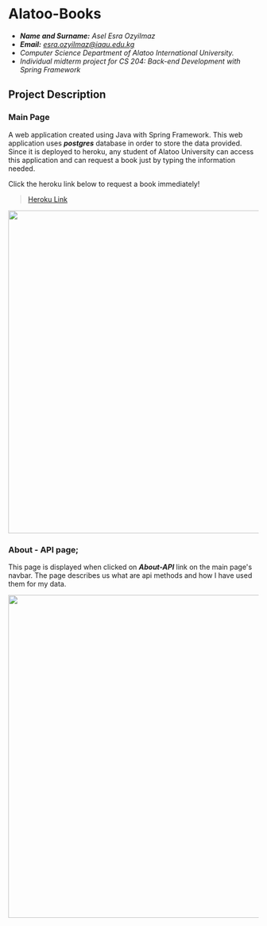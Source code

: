 Alatoo-Books
==================================================================

- ***Name and Surname:*** *Asel Esra Ozyilmaz*
- ***Email:*** *esra.ozyilmaz@iaau.edu.kg*
- *Computer Science Department of Alatoo International University.*
- *Individual midterm project for CS 204: Back-end Development with Spring Framework*

## Project Description

### Main Page

A web application created using Java with Spring Framework. This web application uses ***postgres*** database in order to store the data provided. Since it is deployed to heroku, any student of Alatoo University can access this application and can request a book just by typing the information needed.

Click the heroku link below to request a book immediately!
> [Heroku Link](https://books333database.herokuapp.com/)


<img src="https://user-images.githubusercontent.com/64264345/111912212-e2364d80-8a92-11eb-90fc-252b6103786e.jpg" width="650">


### About - API page;

This page is displayed when clicked on ***About-API*** link on the main page's navbar. The page describes us what are api methods and how I have used them for my data.

<img src="https://user-images.githubusercontent.com/64264345/111913112-d3ea3080-8a96-11eb-8e99-e6e0467bc7b6.jpg" width="650">


